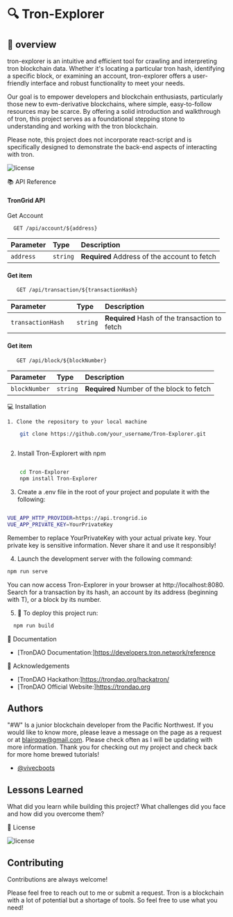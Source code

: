 # 🔍 Tron-Explorer

## 🌟 overview

tron-explorer is an intuitive and efficient tool for crawling and interpreting tron blockchain data. Whether it's locating a particular tron hash, identifying a specific block, or examining an account, tron-explorer offers a user-friendly interface and robust functionality to meet your needs.

Our goal is to empower developers and blockchain enthusiasts, particularly those new to evm-derivative blockchains, where simple, easy-to-follow resources may be scarce. By offering a solid introduction and walkthrough of tron, this project serves as a foundational stepping stone to understanding and working with the tron blockchain.

Please note, this project does not incorporate react-script and is specifically designed to demonstrate the back-end aspects of interacting with tron.


![license](https://img.shields.io/badge/License-MIT-brightgreen)

📚 API Reference

#### TronGrid API

Get Account

```http
  GET /api/account/${address}
```

| Parameter | Type     | Description                |
| :-------- | :------- | :------------------------- |
| `address` | `string` | **Required** Address of the account to fetch |

#### Get item

```http
   GET /api/transaction/${transactionHash}
```

| Parameter | Type     | Description                       |
| :-------- | :------- | :-------------------------------- |
| `transactionHash	`      | `string` | **Required** Hash of the transaction to fetch |

#### Get item

```http
   GET /api/block/${blockNumber}
```

| Parameter | Type     | Description                       |
| :-------- | :------- | :-------------------------------- |
| `blockNumber`      | `string` | **Required** Number of the block to fetch |






💻 Installation



    1. Clone the repository to your local machine

```bash
    git clone https://github.com/your_username/Tron-Explorer.git
    
```
2. Install Tron-Explorert with npm

```bash

    cd Tron-Explorer
    npm install Tron-Explorer
```
3. Create a .env file in the root of your project and populate it with the following: 

```bash

VUE_APP_HTTP_PROVIDER=https://api.trongrid.io
VUE_APP_PRIVATE_KEY=YourPrivateKey

```

Remember to replace YourPrivateKey with your actual private key. Your private key is sensitive information. Never share it and use it responsibly!


  4. Launch the development server with the following command:

```bash
npm run serve

```
You can now access Tron-Explorer in your browser at http://localhost:8080. Search for a transaction by its hash, an account by its address (beginning with T), or a block by its number.


5. 🚀 To deploy this project run:

```bash
  npm run build
```


📝 Documentation

 - [TronDAO Documentation:]https://developers.tron.network/reference


🎉 Acknowledgements

 - [TronDAO Hackathon:]https://trondao.org/hackatron/
 - [TronDAO Official Website:]https://trondao.org


## Authors

"#W" Is a junior blockchain developer from the Pacific Northwest.  If you would like to know more, please leave a message on the page as a request or at blairqqw@gmail.com.  Please check often as I will be updating with more information. Thank you for checking out my project and check back for more home brewed tutorials!

- [@vivecboots](https://github.com/Vivecboots)


## Lessons Learned

What did you learn while building this project? What challenges did you face and how did you overcome them?


📜 License

![license](https://img.shields.io/badge/License-MIT-brightgreen)


## Contributing

Contributions are always welcome!

Please feel free to reach out to me or submit a request.  Tron is a blockchain with a lot of potential but a shortage of tools. So feel free to use what you need!

